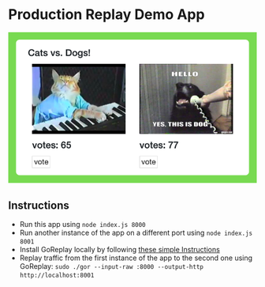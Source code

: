 # Production Replay Demo App

![](public/demo.png)

## Instructions
 - Run this app using `node index.js 8000`
 - Run another instance of the app on a different port using `node index.js 8001`
 - Install GoReplay locally by following [these simple Instructions](https://github.com/buger/goreplay/wiki/Getting-Started#installing-gor)
 - Replay traffic from the first instance of the app to the second one using GoReplay: `sudo ./gor --input-raw :8000 --output-http http://localhost:8001`
